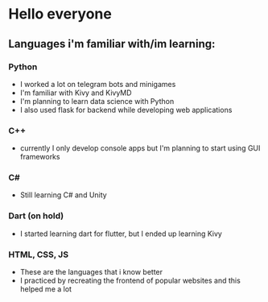 # Hello everyone


## Languages i'm familiar with/im learning:
### **Python**
  - I worked a lot on telegram bots and minigames
  - I'm familiar with Kivy and KivyMD
  - I'm planning to learn data science with Python
  - I also used flask for backend while developing web applications
 
### **C++**
  - currently I only develop console apps but I'm planning to start using GUI frameworks

### **C#**
  - Still learning C# and Unity

### **Dart (on hold)**
  - I started learning dart for flutter, but I ended up learning Kivy

### **HTML, CSS, JS**
  - These are the languages that i know better
  - I practiced by recreating the frontend of popular websites and this helped me a lot





<!---
Ersal16/Ersal16 is a ✨ special ✨ repository because its `README.md` (this file) appears on your GitHub profile.
You can click the Preview link to take a look at your changes.
--->
